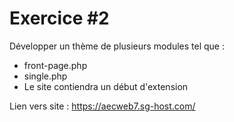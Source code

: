 # Exercice #2
Développer un thème de plusieurs modules
tel que :
- front-page.php
- single.php
- Le site contiendra un début d'extension

Lien vers site : https://aecweb7.sg-host.com/   